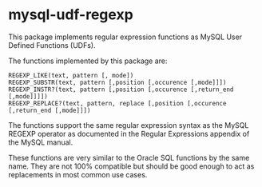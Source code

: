 mysql-udf-regexp
================

This package implements regular expression functions as MySQL User Defined Functions (UDFs).

The functions implemented by this package are:

    REGEXP_LIKE(text, pattern [, mode])
    REGEXP_SUBSTR(text, pattern [,position [,occurence [,mode]]])
    REGEXP_INSTR?(text, pattern [,position [,occurence [,return_end [,mode]]]])
    REGEXP_REPLACE?(text, pattern, replace [,position [,occurence [,return_end [,mode]]])

The functions support the same regular expression syntax as the MySQL REGEXP operator as documented in the Regular Expressions appendix of the MySQL manual.

These functions are very similar to the Oracle SQL functions by the same name. They are not 100% compatible but should be good enough to act as replacements in most common use cases.
